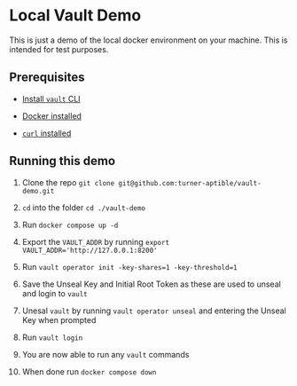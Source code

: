 # Local Vault Demo

This is just a demo of the local docker environment on your machine. This is intended for test purposes.

## Prerequisites

- [Install `vault` CLI](https://developer.hashicorp.com/vault/tutorials/getting-started/getting-started-install)

- [Docker installed](https://docs.docker.com/desktop/install/mac-install/)

- [`curl` installed](https://formulae.brew.sh/formula/curl)

## Running this demo

1. Clone the repo `git clone git@github.com:turner-aptible/vault-demo.git`

2. `cd` into the folder `cd ./vault-demo`

3. Run `docker compose up -d`

4. Export the `VAULT_ADDR` by running `export VAULT_ADDR='http://127.0.0.1:8200'`

5. Run `vault operator init -key-shares=1 -key-threshold=1`

6. Save the Unseal Key and Initial Root Token as these are used to unseal and login to `vault`

7. Unesal `vault` by running `vault operator unseal` and entering the Unseal Key when prompted

8. Run `vault login`

9. You are now able to run any `vault` commands

10. When done run `docker compose down`

